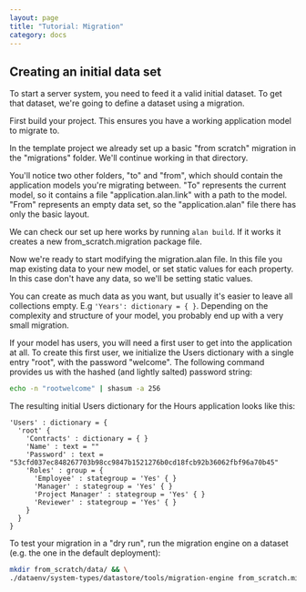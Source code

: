 ```yaml
---
layout: page
title: "Tutorial: Migration"
category: docs
---
```


## Creating an initial data set

To start a server system, you need to feed it a valid initial dataset. To get that dataset, we're going to define a dataset using a migration.

First build your project. This ensures you have a working application model to migrate to.

In the template project we already set up a basic "from scratch" migration in the "migrations" folder. We'll continue working in that directory.

You'll notice two other folders, "to" and "from", which should contain the application models you're migrating between. "To" represents the current model, so it contains a file "application.alan.link" with a path to the model. 
"From" represents an empty data set, so the "application.alan" file there has only the basic layout.

We can check our set up here works by running `alan build`. If it works it creates a new from_scratch.migration package file.

Now we're ready to start modifying the migration.alan file. In this file you map existing data to your new model, or set static values for each property. In this case don't have any data, so we'll be setting static values. 

You can create as much data as you want, but usually it's easier to leave all collections empty. E.g `'Years': dictionary = { }`. Depending on the complexity and structure of your model, you probably end up with a very small migration.

If your model has users, you will need a first user to get into the application at all. To create this first user, we initialize the Users dictionary with a single entry "root", with the password "welcome". The following command provides us with the hashed (and lightly salted) password string:
```sh
echo -n "rootwelcome" | shasum -a 256
```

The resulting initial Users dictionary for the Hours application looks like this:
```
'Users' : dictionary = {
  'root' {
    'Contracts' : dictionary = { }
    'Name' : text = ""
    'Password' : text = "53cfd037ec848267703b98cc9847b1521276b0cd18fcb92b36062fbf96a70b45"
    'Roles' : group = {
      'Employee' : stategroup = 'Yes' { }
      'Manager' : stategroup = 'Yes' { }
      'Project Manager' : stategroup = 'Yes' { }
      'Reviewer' : stategroup = 'Yes' { }
    }
  }
}
```

To test your migration in a "dry run", run the migration engine on a dataset (e.g. the one in the default deployment):

```sh
mkdir from_scratch/data/ && \
./dataenv/system-types/datastore/tools/migration-engine from_scratch.migration < ../deployments/default/instances/server/instance.json > from_scratch/data/out.json
```
